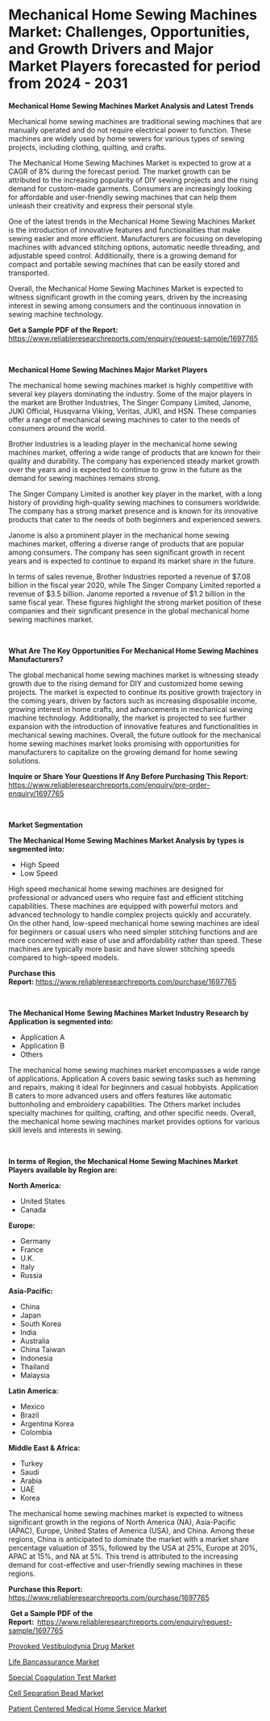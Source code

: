 <p><h1>Mechanical Home Sewing Machines Market: Challenges, Opportunities, and Growth Drivers and Major Market Players forecasted for period from 2024 - 2031</h1></p><p><strong>Mechanical Home Sewing Machines Market Analysis and Latest Trends</strong></p>
<p><p>Mechanical home sewing machines are traditional sewing machines that are manually operated and do not require electrical power to function. These machines are widely used by home sewers for various types of sewing projects, including clothing, quilting, and crafts.</p><p>The Mechanical Home Sewing Machines Market is expected to grow at a CAGR of 8% during the forecast period. The market growth can be attributed to the increasing popularity of DIY sewing projects and the rising demand for custom-made garments. Consumers are increasingly looking for affordable and user-friendly sewing machines that can help them unleash their creativity and express their personal style.</p><p>One of the latest trends in the Mechanical Home Sewing Machines Market is the introduction of innovative features and functionalities that make sewing easier and more efficient. Manufacturers are focusing on developing machines with advanced stitching options, automatic needle threading, and adjustable speed control. Additionally, there is a growing demand for compact and portable sewing machines that can be easily stored and transported.</p><p>Overall, the Mechanical Home Sewing Machines Market is expected to witness significant growth in the coming years, driven by the increasing interest in sewing among consumers and the continuous innovation in sewing machine technology.</p></p>
<p><strong>Get a Sample PDF of the Report:&nbsp;</strong> <a href="https://www.reliableresearchreports.com/enquiry/request-sample/1697765">https://www.reliableresearchreports.com/enquiry/request-sample/1697765</a></p>
<p>&nbsp;</p>
<p><strong>Mechanical Home Sewing Machines Major Market Players</strong></p>
<p><p>The mechanical home sewing machines market is highly competitive with several key players dominating the industry. Some of the major players in the market are Brother Industries, The Singer Company Limited, Janome, JUKI Official, Husqvarna Viking, Veritas, JUKI, and HSN. These companies offer a range of mechanical sewing machines to cater to the needs of consumers around the world.</p><p>Brother Industries is a leading player in the mechanical home sewing machines market, offering a wide range of products that are known for their quality and durability. The company has experienced steady market growth over the years and is expected to continue to grow in the future as the demand for sewing machines remains strong.</p><p>The Singer Company Limited is another key player in the market, with a long history of providing high-quality sewing machines to consumers worldwide. The company has a strong market presence and is known for its innovative products that cater to the needs of both beginners and experienced sewers.</p><p>Janome is also a prominent player in the mechanical home sewing machines market, offering a diverse range of products that are popular among consumers. The company has seen significant growth in recent years and is expected to continue to expand its market share in the future.</p><p>In terms of sales revenue, Brother Industries reported a revenue of $7.08 billion in the fiscal year 2020, while The Singer Company Limited reported a revenue of $3.5 billion. Janome reported a revenue of $1.2 billion in the same fiscal year. These figures highlight the strong market position of these companies and their significant presence in the global mechanical home sewing machines market.</p></p>
<p>&nbsp;</p>
<p><strong>What Are The Key Opportunities For Mechanical Home Sewing Machines Manufacturers?</strong></p>
<p><p>The global mechanical home sewing machines market is witnessing steady growth due to the rising demand for DIY and customized home sewing projects. The market is expected to continue its positive growth trajectory in the coming years, driven by factors such as increasing disposable income, growing interest in home crafts, and advancements in mechanical sewing machine technology. Additionally, the market is projected to see further expansion with the introduction of innovative features and functionalities in mechanical sewing machines. Overall, the future outlook for the mechanical home sewing machines market looks promising with opportunities for manufacturers to capitalize on the growing demand for home sewing solutions.</p></p>
<p><strong>Inquire or Share Your Questions If Any Before Purchasing This Report:</strong> <a href="https://www.reliableresearchreports.com/enquiry/pre-order-enquiry/1697765">https://www.reliableresearchreports.com/enquiry/pre-order-enquiry/1697765</a></p>
<p>&nbsp;</p>
<p><strong>Market Segmentation</strong></p>
<p><strong>The Mechanical Home Sewing Machines Market Analysis by types is segmented into:</strong></p>
<p><ul><li>High Speed</li><li>Low Speed</li></ul></p>
<p><p>High speed mechanical home sewing machines are designed for professional or advanced users who require fast and efficient stitching capabilities. These machines are equipped with powerful motors and advanced technology to handle complex projects quickly and accurately. On the other hand, low-speed mechanical home sewing machines are ideal for beginners or casual users who need simpler stitching functions and are more concerned with ease of use and affordability rather than speed. These machines are typically more basic and have slower stitching speeds compared to high-speed models.</p></p>
<p><strong>Purchase this Report:&nbsp;</strong><a href="https://www.reliableresearchreports.com/purchase/1697765">https://www.reliableresearchreports.com/purchase/1697765</a></p>
<p>&nbsp;</p>
<p><strong>The Mechanical Home Sewing Machines Market Industry Research by Application is segmented into:</strong></p>
<p><ul><li>Application A</li><li>Application B</li><li>Others</li></ul></p>
<p><p>The mechanical home sewing machines market encompasses a wide range of applications. Application A covers basic sewing tasks such as hemming and repairs, making it ideal for beginners and casual hobbyists. Application B caters to more advanced users and offers features like automatic buttonholing and embroidery capabilities. The Others market includes specialty machines for quilting, crafting, and other specific needs. Overall, the mechanical home sewing machines market provides options for various skill levels and interests in sewing.</p></p>
<p>&nbsp;</p>
<p><strong>In terms of Region, the Mechanical Home Sewing Machines Market Players available by Region are:</strong></p>
<p>
    <p> <strong> North America: </strong>
        <ul>
            <li>United States</li>
            <li>Canada</li>
        </ul>
        </p> 
    <p> <strong> Europe: </strong>
        <ul>
            <li>Germany</li>
            <li>France</li>
            <li>U.K.</li>
            <li>Italy</li>
            <li>Russia</li>
        </ul>
        </p> 
    <p> <strong> Asia-Pacific: </strong>
        <ul>
            <li>China</li>
            <li>Japan</li>
            <li>South Korea</li>
            <li>India</li>
            <li>Australia</li>
            <li>China Taiwan</li>
            <li>Indonesia</li>
            <li>Thailand</li>
            <li>Malaysia</li>
        </ul>
        </p> 
    <p> <strong> Latin America: </strong>
        <ul>
            <li>Mexico</li>
            <li>Brazil</li>
            <li>Argentina Korea</li>
            <li>Colombia</li>
        </ul>
        </p> 
    <p> <strong> Middle East & Africa: </strong>
        <ul>
            <li>Turkey</li>
            <li>Saudi</li>
            <li>Arabia</li>
            <li>UAE</li>
            <li>Korea</li>
        </ul>
    </p>
    </p>
<p><p>The mechanical home sewing machines market is expected to witness significant growth in the regions of North America (NA), Asia-Pacific (APAC), Europe, United States of America (USA), and China. Among these regions, China is anticipated to dominate the market with a market share percentage valuation of 35%, followed by the USA at 25%, Europe at 20%, APAC at 15%, and NA at 5%. This trend is attributed to the increasing demand for cost-effective and user-friendly sewing machines in these regions.</p></p>
<p><strong>Purchase this Report: </strong><a href="https://www.reliableresearchreports.com/purchase/1697765">https://www.reliableresearchreports.com/purchase/1697765</a></p>
<p>&nbsp;<strong>Get a Sample PDF of the Report:&nbsp;&nbsp;</strong><a href="https://www.reliableresearchreports.com/enquiry/request-sample/1697765">https://www.reliableresearchreports.com/enquiry/request-sample/1697765</a></p>
<p><strong></strong></p>
<p><p><a href="https://medium.com/@ashlybednar2023/provoked-vestibulodynia-drug-market-research-report-its-history-and-forecast-2024-to-2031-0adb5edefab9">Provoked Vestibulodynia Drug Market</a></p><p><a href="https://medium.com/@scottford2001/life-bancassurance-market-the-key-to-successful-business-strategy-forecast-till-2031-8dd596b6e58f">Life Bancassurance Market</a></p><p><a href="https://medium.com/@elyssablick/special-coagulation-test-market-insight-market-trends-growth-forecasted-from-2024-to-2031-aa0a51011ff8">Special Coagulation Test Market</a></p><p><a href="https://medium.com/p/f9265955f299/edit">Cell Separation Bead Market</a></p><p><a href="https://medium.com/@elyssablick/patient-centered-medical-home-service-market-furnishes-information-on-market-share-market-trends-75e471b130fd">Patient Centered Medical Home Service Market</a></p></p>